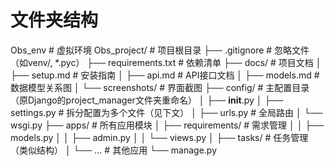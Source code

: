 # 文件夹结构
Obs_env                        # 虚拟环境
Obs_project/                   # 项目根目录
├── .gitignore                 # 忽略文件（如venv/, *.pyc）
├── requirements.txt           # 依赖清单
├── docs/                      # 项目文档
│   ├── setup.md               # 安装指南
│   ├── api.md                 # API接口文档
│   ├── models.md              # 数据模型关系图
│   └── screenshots/           # 界面截图
├── config/                    # 主配置目录（原Django的project_manager文件夹重命名）
│   ├── __init__.py
│   ├── settings.py            # 拆分配置为多个文件（见下文）
│   ├── urls.py                # 全局路由
│   └── wsgi.py
├── apps/                      # 所有应用模块
│   ├── requirements/          # 需求管理
│   │   ├── models.py
│   │   ├── admin.py
│   │   └── views.py
│   ├── tasks/                 # 任务管理（类似结构）
│   └── ...                    # 其他应用
└── manage.py